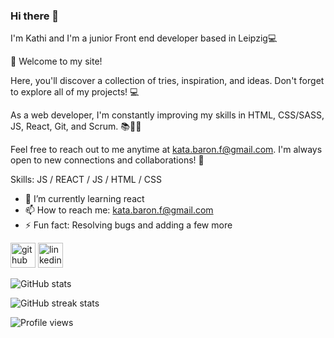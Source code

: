 ### Hi there 👋


I'm Kathi and I'm a junior Front end developer based in Leipzig💻


👋 Welcome to my site! 

Here, you'll discover a collection of tries, inspiration, and ideas. Don't forget to explore all of my projects! 💻

As a web developer, I'm constantly improving my skills in HTML, CSS/SASS, JS, React, Git, and Scrum. 📚👨‍💻

Feel free to reach out to me anytime at kata.baron.f@gmail.com. I'm always open to new connections and collaborations! 🤝

Skills: JS / REACT / JS / HTML / CSS

- 🌱 I’m currently learning react 
- 📫 How to reach me: kata.baron.f@gmail.com 
- ⚡ Fun fact: Resolving bugs and adding a few more 


[<img src='https://cdn.jsdelivr.net/npm/simple-icons@3.0.1/icons/github.svg' alt='github' height='40'>](https://github.com/BaronForero)  [<img src='https://cdn.jsdelivr.net/npm/simple-icons@3.0.1/icons/linkedin.svg' alt='linkedin' height='40'>](https://www.linkedin.com/in/www.linkedin.com/in/katharina-baron/)  

![GitHub stats](https://github-readme-stats.vercel.app/api?username=BaronForero&show_icons=true)  



![GitHub streak stats](https://streak-stats.demolab.com/?user=BaronForero)  

![Profile views](https://gpvc.arturio.dev/BaronForero)  
